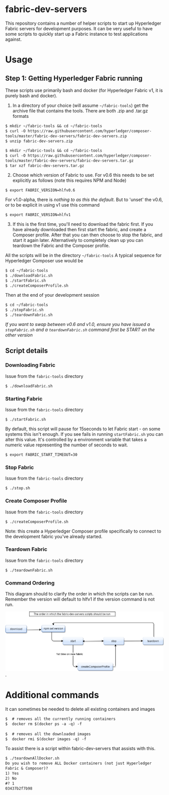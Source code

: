 # fabric-dev-servers

This repository contains a number of helper scripts to start up Hyperledger Fabric servers
for development purposes. It can be very useful to have some scripts to quickly start up
a Fabric instance to test applications against.

# Usage

## Step 1: Getting Hyperledger Fabric running

These scripts use primarily bash and docker (for Hyperledger Fabric v1, it is purely bash and docker).

1. In a directory of your choice (will assume `~/fabric-tools`) get the archive file that contains the tools.  There are both .zip and .tar.gz formats
```
$ mkdir ~/fabric-tools && cd ~/fabric-tools
$ curl -O https://raw.githubusercontent.com/hyperledger/composer-tools/master/fabric-dev-servers/fabric-dev-servers.zip
$ unzip fabric-dev-servers.zip
```

```
$ mkdir ~/fabric-tools && cd ~/fabric-tools
$ curl -O https://raw.githubusercontent.com/hyperledger/composer-tools/master/fabric-dev-servers/fabric-dev-servers.tar.gz
$ tar xzf fabric-dev-servers.tar.gz
```

2. Choose which version of Fabric to use. For v0.6 this needs to be set explicitly as follows (note this requires NPM and Node)

```
$ export FABRIC_VERSION=hlfv0.6
```

For v1.0-alpha, there is *nothing to as this the default*. But to 'unset' the v0.6, or to be explicit in using v1 use this command

```
$ export FABRIC_VERSION=hlfv1
```

3. If this is the first time, you'll need to download the fabric first. If you have already downloaded then first start the fabric, and create a Composer profile.  After that you can then choose to stop the fabric, and start it again later. Alternatively to completely clean up you can teardown the Fabric and the Composer profile.

All the scripts will be in the directory `~/fabric-tools`  A typical sequence  for Hyperledger Composer use would be

```
$ cd ~/fabric-tools
$ ./downloadFabric.sh
$ ./startFabric.sh
$ ./createComposerProfile.sh
```

Then at the end of your development session

```
$ cd ~/fabric-tools
$ ./stopFabric.sh
$ ./teardownFabric.sh
```

*If you want to swap between v0.6 and v1.0, ensure you have issued a `stopFabric.sh` and a `teardownFabric.sh` command first be START on the other version*

## Script details

### Downloading Fabric

Issue from the `fabric-tools` directory
```
$ ./downloadFabric.sh
```

### Starting Fabric

Issue  from the `fabric-tools` directory
```
$ ./startFabric.sh
```

By default, this script will pause for 15seconds to let Fabric start - on some systems this isn't enough. If you see fails in running `startFabric.sh` you can alter this value. It's controlled by a environment variable that takes a numeric value representing the number of seconds to wait.

```
$ export FABRIC_START_TIMEOUT=30
```

### Stop Fabric


Issue from the `fabric-tools` directory
```
$ ./stop.sh
```

### Create Composer Profile


Issue from the `fabric-tools` directory
```
$ ./createComposerProfile.sh
```

Note: this create a Hyperledger Composer profile specifically to connect to the development fabric you've already started.

### Teardown Fabric

Issue from the `fabric-tools` directory
```
$ ./teardownFabric.sh
```

### Command Ordering

This diagram should to clarify the order in which the scripts can be run.  Remember the version will default to hlfv1 if the version command is not run.

![](CmdOrder.png).

# Additional commands

It can sometimes be needed to delete all existing containers and images

```
$  # removes all the currently running containers
$  docker rm $(docker ps -a -q) -f

$  # removes all the downloaded images
$  docker rmi $(docker images -q) -f
```

To assist there is a script within  fabric-dev-servers that assists with this.
```
$ ./teardownAllDocker.sh
Do you wish to remove ALL Docker containers (not just Hyperledger Fabric & Composer)?
1) Yes
2) No
#? 1
03437b2f7b98
```
